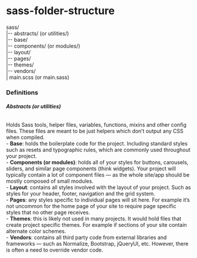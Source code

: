 # sass-folder-structure

sass/ <br>
|-- abstracts/ (or utilities/) <br>
|-- base/ <br>
|-- components/ (or modules/) <br>
|-- layout/ <br>
|-- pages/ <br>
|-- themes/ <br>
|-- vendors/ <br>
| main.scss (or main.sass)

<h3>Definitions </h5>
<h6><b>Abstracts (or utilities)</b></h6> Holds Sass tools, helper files, variables, functions, mixins and other config files. These files are meant to be just helpers which don’t output any CSS when compiled. <br>
- <b>Base</b>: holds the boilerplate code for the project. Including standard styles such as resets and typographic rules, which are commonly used throughout your project. <br>
- <b>Components (or modules)</b>: holds all of your styles for buttons, carousels, sliders, and similar page components (think widgets). Your project will typically contain a lot of component files — as the whole site/app should be mostly composed of small modules. <br>
- <b>Layout</b>: contains all styles involved with the layout of your project. Such as styles for your header, footer, navigation and the grid system. <br>
- <b>Pages</b>: any styles specific to individual pages will sit here. For example it’s not uncommon for the home page of your site to require page specific styles that no other page receives. <br>
- <b>Themes</b>: this is likely not used in many projects. It would hold files that create project specific themes. For example if sections of your site contain alternate color schemes. <br>
- <b>Vendors</b>: contains all third party code from external libraries and frameworks — such as Normalize, Bootstrap, jQueryUI, etc. However, there is often a need to override vendor code.  <br>


